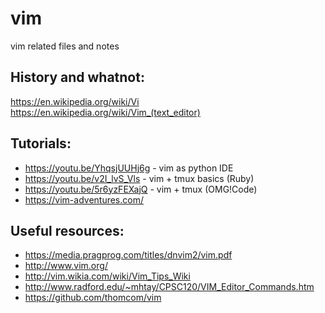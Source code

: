 # vim
vim related files and notes

## History and whatnot:
https://en.wikipedia.org/wiki/Vi
https://en.wikipedia.org/wiki/Vim_(text_editor)

## Tutorials:
- https://youtu.be/YhqsjUUHj6g  - vim as python IDE
- https://youtu.be/v2I_lvS_Vls  - vim + tmux basics (Ruby)
- https://youtu.be/5r6yzFEXajQ  - vim + tmux (OMG!Code)
- https://vim-adventures.com/

## Useful resources:
- https://media.pragprog.com/titles/dnvim2/vim.pdf
- http://www.vim.org/
- http://vim.wikia.com/wiki/Vim_Tips_Wiki
- http://www.radford.edu/~mhtay/CPSC120/VIM_Editor_Commands.htm
- https://github.com/thomcom/vim
